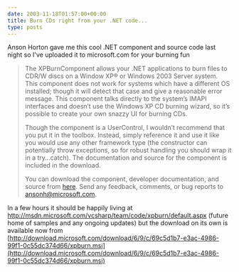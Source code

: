 ```yaml
---
date: 2003-11-18T01:57:00+00:00
title: Burn CDs right from your .NET code...
type: posts
---
```

Anson Horton gave me this cool .NET component and source code last night so I've uploaded it to microsoft.com for your burning fun

> The XPBurnComponent allows your .NET applications to burn files to CDR/W discs on a Window XP® or Windows 2003 Server system. This component does not work for systems which have a different OS installed; though it will detect that case and give a reasonable error message. This component talks directly to the system’s IMAPI interfaces and doesn’t use the Windows XP CD burning wizard, so it’s possible to create your own snazzy UI for burning CDs.
>
> Though the component is a UserControl, I wouldn’t recommend that you put it in the toolbox. Instead, simply reference it and use it like you would use any other framework type (the constructor can potentially throw exceptions, so for robust handling you should wrap it in a try…catch). The documentation and source for the component is included in the download.
>
> You can download the component, developer documentation, and source from [here](http://download.microsoft.com/download/6/9/c/69c5d1b7-e3ac-4986-99f1-0c55dc374d66/xpburn.msi). Send any feedback, comments, or bug reports to <ansonh@microsoft.com>.

In a few hours it should be happily living at http://msdn.microsoft.com/vcsharp/team/code/xpburn/default.aspx (future home of samples and any ongoing updates) but the download on its own is available now from [http://download.microsoft.com/download/6/9/c/69c5d1b7-e3ac-4986-99f1-0c55dc374d66/xpburn.msi](http://download.microsoft.com/download/6/9/c/69c5d1b7-e3ac-4986-99f1-0c55dc374d66/xpburn.msi)
